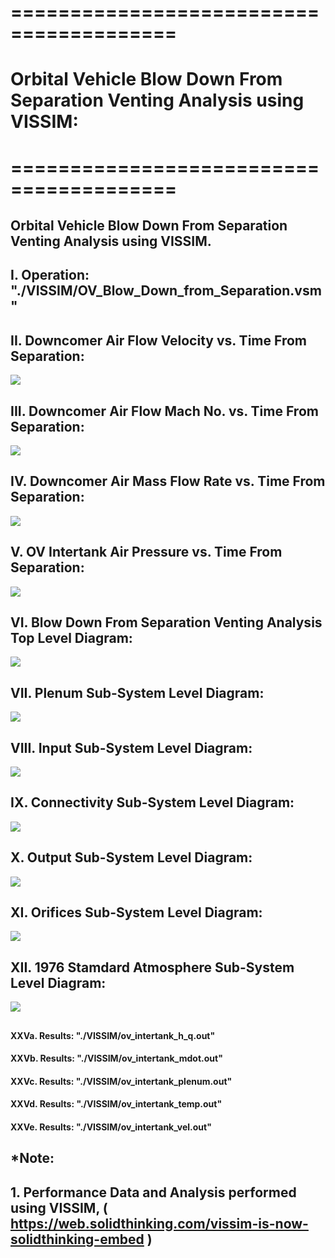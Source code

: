 # ========================================
# Orbital Vehicle Blow Down From Separation Venting Analysis using VISSIM:
# ========================================

## Orbital Vehicle Blow Down From Separation Venting Analysis using VISSIM.

##
## I. Operation: "./VISSIM/OV_Blow_Down_from_Separation.vsm"

##
## II. Downcomer Air Flow Velocity vs. Time From Separation:

![](./images/image_01.png)

##
## III. Downcomer Air Flow Mach No. vs. Time From Separation:

![](./images/image_02.png)

##
## IV. Downcomer Air Mass Flow Rate vs. Time From Separation:

![](./images/image_03.png)

##
## V. OV Intertank Air Pressure vs. Time From Separation:

![](./images/image_04.png)
##
## VI. Blow Down From Separation Venting Analysis Top Level Diagram:

![](./images/image_05.png)
##
## VII. Plenum Sub-System Level Diagram:

![](./images/image_06.png)
##
## VIII. Input Sub-System Level Diagram:

![](./images/image_07.png)
##
## IX. Connectivity Sub-System Level Diagram:

![](./images/image_08.png)
##
## X. Output Sub-System Level Diagram:

![](./images/image_09.png)
##
## XI. Orifices Sub-System Level Diagram:

![](./images/image_10.png)
##
## XII. 1976 Stamdard Atmosphere Sub-System Level Diagram:

![](./images/image_11.png)
##
#### XXVa. Results: "./VISSIM/ov_intertank_h_q.out"
#### XXVb. Results: "./VISSIM/ov_intertank_mdot.out"
#### XXVc. Results: "./VISSIM/ov_intertank_plenum.out"
#### XXVd. Results: "./VISSIM/ov_intertank_temp.out"
#### XXVe. Results: "./VISSIM/ov_intertank_vel.out"

## 
## *Note: 
## 1. Performance Data and Analysis performed using VISSIM, ( https://web.solidthinking.com/vissim-is-now-solidthinking-embed )

